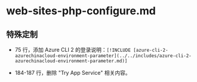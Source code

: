 # web-sites-php-configure.md

## 特殊定制

* 75 行，添加 Azure CLI 2 的登录说明：`[!INCLUDE [azure-cli-2-azurechinacloud-environment-parameter](../../includes/azure-cli-2-azurechinacloud-environment-parameter.md)]`

* 184-187 行，删除 "Try App Service" 相关内容。
